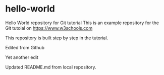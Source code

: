 # hello-world
Hello World repository for Git tutorial
This is an example repository for the Git tutoial on https://www.w3schools.com

This repository is built step by step in the tutorial.

Edited from Github 

Yet another edit


Updated README.md from local repository.
